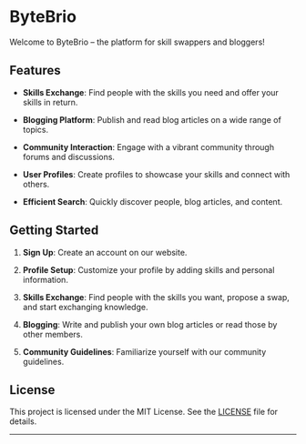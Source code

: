 # ByteBrio

Welcome to ByteBrio – the platform for skill swappers and bloggers!

## Features

- **Skills Exchange**: Find people with the skills you need and offer your skills in return.

- **Blogging Platform**: Publish and read blog articles on a wide range of topics.

- **Community Interaction**: Engage with a vibrant community through forums and discussions.

- **User Profiles**: Create profiles to showcase your skills and connect with others.

- **Efficient Search**: Quickly discover people, blog articles, and content.

## Getting Started

1. **Sign Up**: Create an account on our website.

2. **Profile Setup**: Customize your profile by adding skills and personal information.

3. **Skills Exchange**: Find people with the skills you want, propose a swap, and start exchanging knowledge.

4. **Blogging**: Write and publish your own blog articles or read those by other members.

5. **Community Guidelines**: Familiarize yourself with our community guidelines.

## License

This project is licensed under the MIT License. See the [LICENSE](LICENSE) file for details.

---

